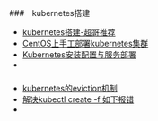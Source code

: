 ###　kubernetes搭建
- [kubernetes搭建-超哥推荐](https://www.cnblogs.com/xiaogongzi/articles/8334516.html)
- [CentOS上手工部署kubernetes集群](https://www.cnblogs.com/xzkzzz/p/8979808.html)
- [Kubernetes安装配置与服务部署](https://blog.csdn.net/u013760355/article/details/68061976)
- []()

### 
- [kubernetes的eviction机制](https://blog.csdn.net/redenval/article/details/84237654)
- [解决kubectl create -f 如下报错](https://blog.csdn.net/weixin_39963973/article/details/80737055)
- []()